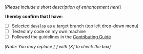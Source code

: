 [*Please include a short description of enhancement here*]


**I hereby confirm that I have:**

- [ ] Selected `develop` as a target branch (top left drop-down menu)
- [ ] Tested my code on my own machine
- [ ] Followed the guidelines in the [Contributing Guide](https://github.com/opencobra/cobratoolbox/blob/master/.github/CONTRIBUTING.md)

*(Note: You may replace [ ] with [X] to check the box)*
